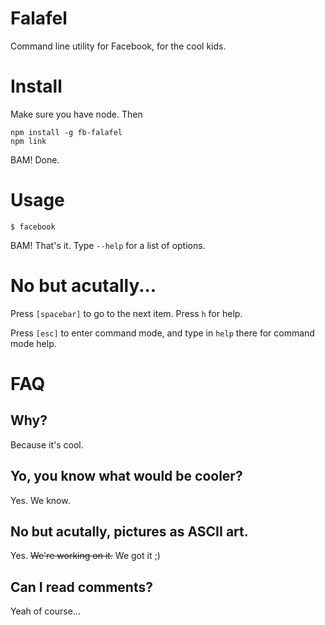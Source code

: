 Falafel
============

Command line utility for Facebook, for the cool kids.

# Install

Make sure you have node. Then

    npm install -g fb-falafel
    npm link

BAM! Done.

# Usage

    $ facebook

BAM! That's it. Type `--help` for a list of options.

# No but acutally...

Press `[spacebar]` to go to the next item. Press `h` for help. 

Press `[esc]` to enter command mode, and type in `help` there for command mode help.

# FAQ

## Why? 

Because it's cool.

## Yo, you know what would be cooler? 

Yes. We know.

## No but acutally, pictures as ASCII art.

Yes. ~~We're working on it.~~ We got it ;)

## Can I read comments?

Yeah of course...
